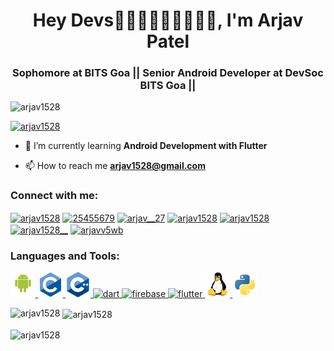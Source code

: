 
<h1 align="center">Hey Devs👨🏻‍💻👨🏻‍💻👨🏻‍💻, I'm Arjav Patel</h1>
<h3 align="center">Sophomore at BITS Goa || Senior Android Developer at DevSoc BITS Goa ||</h3>

<p align="left"> <img src="https://komarev.com/ghpvc/?username=arjav1528&label=Profile%20views&color=0e75b6&style=flat" alt="arjav1528" /> </p>

<p align="left"> <a href="https://github.com/ryo-ma/github-profile-trophy"><img src="https://github-profile-trophy.vercel.app/?username=arjav1528" alt="arjav1528" /></a> </p>

- 🌱 I’m currently learning **Android Development with Flutter**

- 📫 How to reach me **arjav1528@gmail.com**

<h3 align="left">Connect with me:</h3>
<p align="left">
<a href="https://linkedin.com/in/arjav1528" target="blank"><img align="center" src="https://raw.githubusercontent.com/rahuldkjain/github-profile-readme-generator/master/src/images/icons/Social/linked-in-alt.svg" alt="arjav1528" height="30" width="40" /></a>
<a href="https://stackoverflow.com/users/25455679" target="blank"><img align="center" src="https://raw.githubusercontent.com/rahuldkjain/github-profile-readme-generator/master/src/images/icons/Social/stack-overflow.svg" alt="25455679" height="30" width="40" /></a>
<a href="https://instagram.com/arjav__27" target="blank"><img align="center" src="https://raw.githubusercontent.com/rahuldkjain/github-profile-readme-generator/master/src/images/icons/Social/instagram.svg" alt="arjav__27" height="30" width="40" /></a>
<a href="https://www.codechef.com/users/arjav1528" target="blank"><img align="center" src="https://cdn.jsdelivr.net/npm/simple-icons@3.1.0/icons/codechef.svg" alt="arjav1528" height="30" width="40" /></a>
<a href="https://www.hackerrank.com/arjav1528" target="blank"><img align="center" src="https://raw.githubusercontent.com/rahuldkjain/github-profile-readme-generator/master/src/images/icons/Social/hackerrank.svg" alt="arjav1528" height="30" width="40" /></a>
<a href="https://codeforces.com/profile/arjav1528__" target="blank"><img align="center" src="https://raw.githubusercontent.com/rahuldkjain/github-profile-readme-generator/master/src/images/icons/Social/codeforces.svg" alt="arjav1528__" height="30" width="40" /></a>
<a href="https://auth.geeksforgeeks.org/user/arjavv5wb" target="blank"><img align="center" src="https://raw.githubusercontent.com/rahuldkjain/github-profile-readme-generator/master/src/images/icons/Social/geeks-for-geeks.svg" alt="arjavv5wb" height="30" width="40" /></a>
</p>

<h3 align="left">Languages and Tools:</h3>
<p align="left"> <a href="https://developer.android.com" target="_blank" rel="noreferrer"> <img src="https://raw.githubusercontent.com/devicons/devicon/master/icons/android/android-original-wordmark.svg" alt="android" width="40" height="40"/> </a> <a href="https://www.cprogramming.com/" target="_blank" rel="noreferrer"> <img src="https://raw.githubusercontent.com/devicons/devicon/master/icons/c/c-original.svg" alt="c" width="40" height="40"/> </a> <a href="https://www.w3schools.com/cpp/" target="_blank" rel="noreferrer"> <img src="https://raw.githubusercontent.com/devicons/devicon/master/icons/cplusplus/cplusplus-original.svg" alt="cplusplus" width="40" height="40"/> </a> <a href="https://dart.dev" target="_blank" rel="noreferrer"> <img src="https://www.vectorlogo.zone/logos/dartlang/dartlang-icon.svg" alt="dart" width="40" height="40"/> </a> <a href="https://firebase.google.com/" target="_blank" rel="noreferrer"> <img src="https://www.vectorlogo.zone/logos/firebase/firebase-icon.svg" alt="firebase" width="40" height="40"/> </a> <a href="https://flutter.dev" target="_blank" rel="noreferrer"> <img src="https://www.vectorlogo.zone/logos/flutterio/flutterio-icon.svg" alt="flutter" width="40" height="40"/> </a> <a href="https://www.linux.org/" target="_blank" rel="noreferrer"> <img src="https://raw.githubusercontent.com/devicons/devicon/master/icons/linux/linux-original.svg" alt="linux" width="40" height="40"/> </a> <a href="https://www.python.org" target="_blank" rel="noreferrer"> <img src="https://raw.githubusercontent.com/devicons/devicon/master/icons/python/python-original.svg" alt="python" width="40" height="40"/> </a> </p>

<p><img align="left" src="https://github-readme-stats.vercel.app/api/top-langs?username=arjav1528&show_icons=true&locale=en&layout=compact" alt="arjav1528" /></p>

<p>&nbsp;<img align="center" src="https://github-readme-stats.vercel.app/api?username=arjav1528&show_icons=true&locale=en" alt="arjav1528" /></p>

<p><img align="center" src="https://github-readme-streak-stats.herokuapp.com/?user=arjav1528&" alt="arjav1528" /></p>
